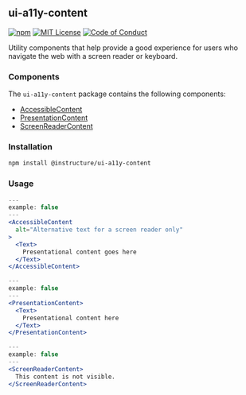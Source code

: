 ## ui-a11y-content

[![npm][npm]][npm-url]
[![MIT License][license-badge]][license]
[![Code of Conduct][coc-badge]][coc]

Utility components that help provide a good experience for users who navigate the web with a screen reader or keyboard.

### Components

The `ui-a11y-content` package contains the following components:

- [AccessibleContent](AccessibleContent)
- [PresentationContent](PresentationContent)
- [ScreenReaderContent](ScreenReaderContent)

### Installation

```sh
npm install @instructure/ui-a11y-content
```

### Usage

```jsx
---
example: false
---
<AccessibleContent
  alt="Alternative text for a screen reader only"
>
  <Text>
    Presentational content goes here
  </Text>
</AccessibleContent>
```

```jsx
---
example: false
---
<PresentationContent>
  <Text>
    Presentational content here
  </Text>
</PresentationContent>
```

```jsx
---
example: false
---
<ScreenReaderContent>
  This content is not visible.
</ScreenReaderContent>
```

[npm]: https://img.shields.io/npm/v/@instructure/ui-a11y-content.svg
[npm-url]: https://npmjs.com/package/@instructure/ui-a11y-content
[license-badge]: https://img.shields.io/npm/l/instructure-ui.svg?style=flat-square
[license]: https://github.com/instructure/instructure-ui/blob/master/LICENSE.md
[coc-badge]: https://img.shields.io/badge/code%20of-conduct-ff69b4.svg?style=flat-square
[coc]: https://github.com/instructure/instructure-ui/blob/master/CODE_OF_CONDUCT.md
